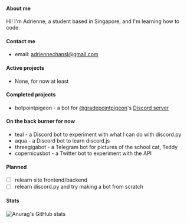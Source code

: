 #### About me
Hi! I'm Adrienne, a student based in Singapore, and I'm learning how to code. 

#### Contact me
- email: adriennechansl@gmail.com

#### Active projects
- None, for now at least

#### Completed projects
- botpointpigeon - a bot for [@gradepointpigeon](https://www.instagram.com/gradepointpigeon/)'s [Discord server](https://discord.gg/mcsD7kS)

#### On the back burner for now
- teal - a Discord bot to experiment with what I can do with discord.py
- aqua - a Discord bot to learn discord.js
- threegigabot - a Telegram bot for pictures of the school cat, Teddy
- copernicusbot - a Twitter bot to experiment with the API

#### Planned 
- [ ] relearn site frontend/backend
- [ ] relearn discord.py and try making a bot from scratch

#### Stats
![Anurag's GitHub stats](https://github-readme-stats.vercel.app/api?username=82-47&show_icons=true&theme=react&count_private=true&border_radius=5)


<!-- 
### unused resources
#### anurag's top langs
[![Top Langs](https://github-readme-stats.vercel.app/api/top-langs/?username=82-47&layout=compact&theme=react&count_private=true&border_radius=5)](https://github.com/anuraghazra/github-readme-stats)
-->
